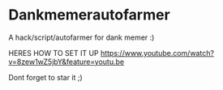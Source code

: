# Dankmemerautofarmer
A hack/script/autofarmer for dank memer :)

HERES HOW TO SET IT UP https://www.youtube.com/watch?v=8zew1wZ5jbY&feature=youtu.be

Dont forget to star it ;)
